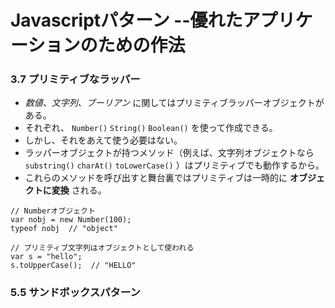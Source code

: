 # Javascriptパターン --優れたアプリケーションのための作法

### 3.7 プリミティブなラッパー

* *数値、文字列、ブーリアン* に関してはプリミティブラッパーオブジェクトがある。
* それぞれ、 `Number()` `String()` `Boolean()` を使って作成できる。
* しかし、それをあえて使う必要はない。
* ラッパーオブジェクトが持つメソッド（例えば、文字列オブジェクトなら `substring()` `charAt()` `toLowerCase()` ）はプリミティブでも動作するから。
* これらのメソッドを呼び出すと舞台裏ではプリミティブは一時的に **オブジェクトに変換** される。

```
// Numberオブジェクト
var nobj = new Number(100);
typeof nobj  // "object"

// プリミティブ文字列はオブジェクトとして使われる
var s = "hello";
s.toUpperCase();  // "HELLO"
```

### 5.5 サンドボックスパターン